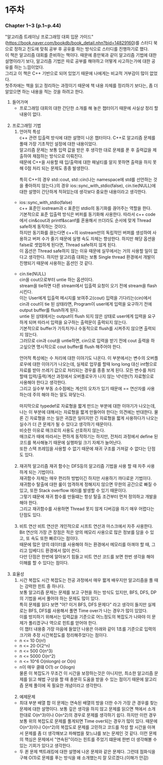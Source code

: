 # 1주차 
### Chapter 1\~3 (p.1\~p.44)
"알고리즘 트레이닝 프로그래밍 대회 입문 가이드"(https://book.naver.com/bookdb/book_detail.nhn?bid=14829160)를 스터디 북으로 정하고 진도에 맞춰 공부 후 공유를 하는 방식으로 스터디를 진행하기로 했다.<br/>
이 책은 알고리즘 대회를 준비하는 책이다. 때문에 종만북과 같이 알고리즘 기법에 대한 설명이라기 보다, 알고리즘 기법은 따로 공부를 해야하고 어떻게 사고하는가에 대한 공유를 하는 느낌이었다.<br/>
그리고 이 책은 C++ 기반으로 되어 있었기 때문에 나에게는 비교적 거부감이 많이 없었다.<br/>
첫주차에는 책을 읽고 정리하는 과정이기 때문에 책 내용 자체를 정리하기 보다는, 좀 더 알았으면 하는 내용을 적는 것을 하려고 한다.

1. 들어가며
    - 프로그래밍 대회의 대한 간단한 소개를 해 놓은 챕터이기 때문에 사실상 정리 할 내용이 없다.<br/><br/>
2. 프로그래밍 기법
    1. 언어적 특성<br/>
    c++ 관련 입출력 방식에 대한 설명이 나온 챕터이다. C++로 알고리즘 문제를 풀때 가장 기초적인 설정에 대한 내용이었다.<br/>
    알고리즘 문제는 보통 입력 값을 받은 후 생각한 대로 문제를 푼 후 출력값을 제출하여 채점하는 방식으로 이뤄진다.<br/>
    때문에 C++을 사용할 때 입/출력에 대한 패널티를 알지 못하면 출력을 하지 못해 0점 처리 되는 문제도 종종 발생한다.<br/><br/>
    특히 C++의 경우 std::cout, std::cin(나는 namespace에 std를 선언하는 것을 좋아하지 않는다.)의 경우 ios::sync_with_stdio(false), cin.tie(NULL)에 대한 설명이 간단하게 적혀있는데 생각보다 중요한 내용이라고 생각한다.<br/><br/>
    - ios::sync_with_stdio(false)<br/>
    c++ 표준인 iostream과 c 표준인 stdio의 동기화를 끊어주는 역할을 한다.<br/>
    기본적으로 표준 입출력 방식은 버퍼를 동기화해 사용한다. 따라서 c++ code에서 cin&cout과 printf&scanf를 혼용해서 쓰더라도 순서에 맞게 Thread safe하게 동작하는 것이다.<br/>
    하지만 동기화를 끊는다면 c++의 iostream만의 독립적인 버퍼를 생성하여 사용하고 버퍼 수가 줄기 때문에 실행 속도 자체는 향상한다. 하지만 해당 옵션을 false로 셋업하게 된다면, Thread safe하지 않게 된다.<br/>
    이 옵션은 Thread safe하지 않는 이유 때문에 실무에서는 거의 사용할 일이 없다고 생각한다. 하지만 알고리즘 대회는 보통 Single thread 환경에서 개발이 진행되기 때문에 사용하는 옵션인 것 같다.<br/><br/>
    - cin.tie(NULL)<br/>
    cin을 cout으로부터 untie 하는 옵션이다.<br/>
    stream을 tie하면 다른 stream에서 입출력 요청이 오기 전에 stream을 flash 시킨다.<br/>
    이는 User에게 입출력 메시지를 보여주고(cout) 입력을 기다리는(cin)에서 cin과 cout이 tie 된 상태라면, Program이 user에게 입력을 요구하기 전에 output buffer를 flush하게 된다.<br/>
    untie 된 상태에서는 output이 flush 되지 않은 상태로 user에게 입력을 요구하게 되며 따라서 입력을 요구하는 출력문이 출력되지 않는다.<br/>
    기본적으로 buffer가 가득차거나 수동적으로 flush를 시켜주지 않으면 출력되지 않는다.<br/>
    그러므로 cin과 cout을 untie하면, cin으로 입력을 받기 전에 cout 출력을 하고싶으면 명시적으로 cout buffer를 flush 해주어야 한다.<br/><br/>
    언어적 특성에는 수 처리에 대한 이야기도 나온다. 이 부분에서는 변수의 오버플로우에 대한 이야기가 나오는데, 실제로 업무를 할때 long long 대신 int형으로 자료를 받아 쓰레기 값으로 처리되는 경우를 종종 보게 된다. 모든 변수를 처리할때 입력/출력/계산 과정에서 오버플로우가 나지 않는 넉넉한(?) 자료형으로 사용해야 한다고 생각한다.<br/>
    그리고 실수부 부동 소수점에는 계산의 오차가 있기 때문에 == 연산자를 사용하는데 주의 해야 하는 말도 와닿는다.<br/><br/>
    마지막으로 typedef로 자료형을 짧게 만드는 부분에 대한 이야기가 나오는데, 나는 이 부분에 대해서는 자료형을 짧게 만들어야 한다는 의견에는 반대한다. 물론 긴 자료형을 쓰는 일은 귀찮은 일이지만 긴 자료형을 짧게 사용하다가 나오는 실수가 더 큰 문제가 될 수 있다고 생각하기 때문이다.<br/>
    비슷한 이유로 매크로의 사용도 선호하지 않는다.<br/>
    매크로가 때에 따라서는 편하게 동작하기는 하지만, 전처리 과정에서 define 된 코드를 복사해놓기 때문에 실행파일 크기 자체가 늘어난다.<br/>
    또한 스택 프레임을 사용할 수 없기 때문에 재귀 구조를 가져갈 수 없다는 단점도 있다.<br/><br/>
    2. 재귀적 알고리즘
    재귀 함수는 DFS등의 알고리즘 기법을 사용 할 때 자주 사용하게 되는 기법이다.<br/>
    재귀함수 자체는 매우 편리하 방법이긴 하지만 사용하기 까다로운 기법이다.<br/>
    재귀함수 탈출에 대한 룰이 엄격하게 정해지지 않으면 무한의 공간으로 빠질 수 있고, 또한 Stack overflow 에러를 발생할 수 있기 때문이다.<br/>
    그렇기 떄문에 재귀 함수를 만들떄는 항상 탈출 조건부터 먼저 정의하고 개발을 해야 한다.<br/>
    그리고 재귀함수를 사용하면 Thread 못지 않게 디버깅을 하기 매우 어렵다는 단점도 있다.<br/><br/>
    3. 비트 연산
    비트 연산은 개인적으로 시프트 연산과 마스크에서 자주 사용한다.<br/>
    Bit 연산의 가장 큰 장점은 적은 양의 메모리 사용으로 많은 정보를 담을 수 있고, 또 속도 또한 빠르다는 점이다.<br/>
    때문에 많은 양의 데이터를 사용해야 하는 환경에서 메모리를 아껴야 할 때, 그리고 임베디드 환경에서 많이 쓴다.<br/>
    다만 단점은 한번에 알아보기 힘들고 비트 연산 코드를 보면 한번 생각을 해야 이해를 할 수 있다는 점이다.<br/><br/>
3. 효율성
    1. 시간 복잡도
    시간 복잡도는 전공 과정에서 매우 짧게 배우지만 알고리즘을 풀 때는 강력한 힌트 중 하나다.<br/>
    보통 알고리즘 문제는 문제를 보고 구현을 하는 방식도 있지만, BFS, DFS, DP의 기법을 써서 풀어야 하는 문제도 많이 있다.<br/>
    특히 문제를 읽다 보면 "어? 이거 BFS, DFS 문제다" 라고 생각이 들지만 실제로는 BFS, DFS를 사용해서 풀면 Time over가 나는 경우가 많이 있었다.<br/>
    이를 방지하기 위해서는 입력값을 기준으로 어느정도의 복잡도가 나와야 이 문제가 풀리겠구나 역으로 힌트를 얻어야 한다.<br/>
    이 챕터 내용중 가장 마음에 들었던 나용은 아래와 같이 1초를 기준으로 입력의 크기와 추정 시간복잡도를 정리해주었다는 점이다.
    - n <= 10           O(n!)
    - n <= 20           O(2^n)
    - n <= 500          O(n^3)
    - n <= 5000         O(n^2)
    - n <= 10^6         O(nlongn) or O(n)
    - n이 매우 클떄     O(1) or O(logn)<br/>
    물론 이 복잡도가 무조건 이 시간을 보장하는것은 아니지만, 최소한 알고리즘 문제를 읽고 해법 구상을 할 때 충분히 도움을 받을 수 있는 점이기 때문에 알고리즘 문제 풀이에 꼭 필요한 개념이라고 생각한다.<br/><br/>
    2. 예제문제
    - 최대 부분 배열 합
    이 문제는 연속된 배열의 방을 더한 수가 가장 큰 경우를 찾는 문제에 대한 설명이다.
    보통 깊은 생각을 하지 않고 문제를 읽으면 책에서 소개한대로 O(n^3)이나 O(n^2)의 경우로 문제를 생각하기 쉽다.
    하지만 이런 경우 보통 위의 복잡도로 문제를 풀게되면 Time over되는 경우가 많이 있다.
    때문에 O(n^3)이나 O(n^2)의 복잡도로 문제를 고민하고 코드를 작성 할 시간을 아껴서 문제를 좀 더 생각해보고 파해법을 찾느냐를 보는 문제인 것 같다.
    이런 문제의 핵심은 문제에서 "연속된"이라는 힌트를 주었기 떄문에 한번 더 생각해볼 수 있는 기회가 있다고 생각한다.
    - 두 퀸 문제
    백트래킹에 대한 설명에 나온 문제와 같은 문제다. 그런데 점화식을 구해 O(1)로 문제를 푸는 방식을 왜 소개했는지 잘 모르겠다.(이해가 안감)

